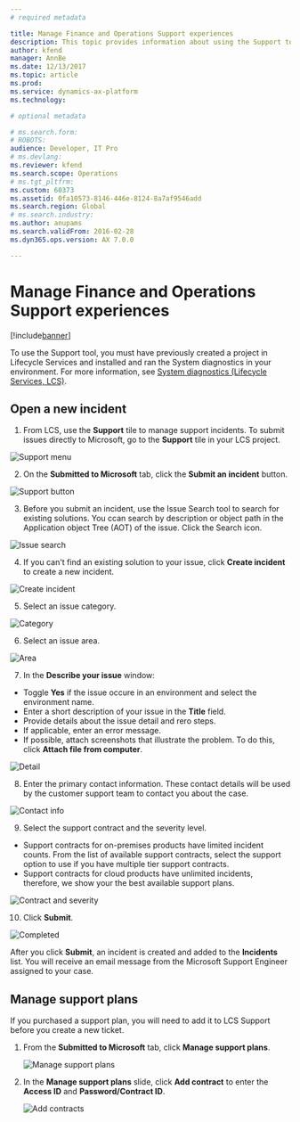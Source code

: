 ```yaml
---
# required metadata

title: Manage Finance and Operations Support experiences
description: This topic provides information about using the Support tool to on Microsoft Dynamics Lifecycle Services (LCS) to manage support incidents. 
author: kfend
manager: AnnBe
ms.date: 12/13/2017
ms.topic: article
ms.prod: 
ms.service: dynamics-ax-platform
ms.technology: 

# optional metadata

# ms.search.form: 
# ROBOTS: 
audience: Developer, IT Pro
# ms.devlang: 
ms.reviewer: kfend
ms.search.scope: Operations
# ms.tgt_pltfrm: 
ms.custom: 60373
ms.assetid: 0fa10573-8146-446e-8124-8a7af9546add
ms.search.region: Global
# ms.search.industry: 
ms.author: anupams
ms.search.validFrom: 2016-02-28
ms.dyn365.ops.version: AX 7.0.0

---
```


# Manage Finance and Operations Support experiences

[!include[banner](../includes/banner.md)]

To use the Support tool, you must have previously created a project in Lifecycle Services and installed and ran the System diagnostics in your environment. For more information, see [System diagnostics (Lifecycle Services, LCS)](ax-2012/system-diagnostics-lcs.md).


## Open a new incident
1.  From LCS, use the **Support** tile to manage support incidents. To submit issues directly to Microsoft, go to the **Support** tile in your LCS project.

![Support menu](media/CPS1.png)

2.  On the **Submitted to Microsoft** tab, click the **Submit an incident** button.

![Support button](media/CPS2.png)

3.  Before you submit an incident, use the Issue Search tool to search for existing solutions. You ccan search by description or object path in the Application object Tree (AOT) of the issue. Click the Search icon.

![Issue search](media/CPS3.png)

4.  If you can't find an existing solution to your issue, click **Create incident** to create a new incident.

![Create incident](media/CPS4.png)

5.  Select an issue category.

![Category](media/CPS5.png)

6.  Select an issue area.

![Area](media/CPS6.png)

7. In the **Describe your issue** window:

 - Toggle **Yes** if the issue occure in an environment and select the environment name.  
 - Enter a short description of your issue in the **Title** field.
 - Provide details about the issue detail and rero steps.
 - If applicable, enter an error message. 
 - If possible, attach screenshots that illustrate the problem. To do this, click **Attach file from computer**.
 
 ![Detail](media/CPS7.png)
 
8. Enter the primary contact information. These contact details will be used by the customer support team to contact you about the case.

![Contact info](media/CPS8.png)

9. Select the support contract and the severity level. 
  
  - Support contracts for on-premises products have limited incident counts. From the list of available support contracts, select the support option to use if you have multiple tier support contracts.  
  - Support contracts for cloud products have unlimited incidents, therefore, we show your the best available support plans. 

![Contract and severity](media/CPS9.png)

10. Click **Submit**. 

![Completed](media/CPS10.png)

After you click **Submit**, an incident is created and added to the **Incidents** list. You will receive an email message from the Microsoft Support Engineer assigned to your case. 


## Manage support plans
If you purchased a support plan, you will need to add it to LCS Support before you create a new ticket.    

1. From the **Submitted to Microsoft** tab, click **Manage support plans**. 

   ![Manage support plans](media/SupportManagePlans.png)
   
2. In the **Manage support plans** slide, click **Add contract** to enter the **Access ID** and **Password/Contract ID**.

   ![Add contracts](media/SupportAddPlans.png) 
